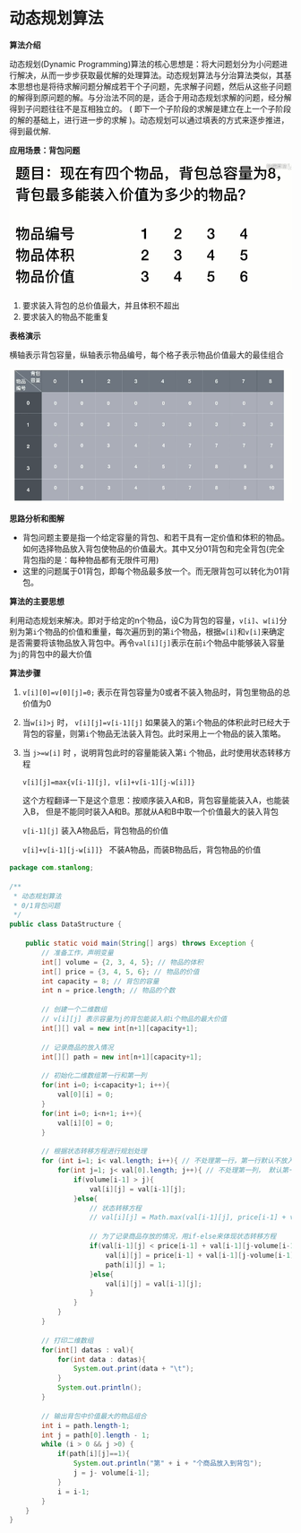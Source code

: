 # 动态规划算法

**算法介绍**

动态规划(Dynamic Programming)算法的核心思想是：将大问题划分为小问题进行解决，从而一步步获取最优解的处理算法。动态规划算法与分治算法类似，其基本思想也是将待求解问题分解成若干个子问题，先求解子问题，然后从这些子问题的解得到原问题的解。与分治法不同的是，适合于用动态规划求解的问题，经分解得到子问题往往不是互相独立的。 ( 即下一个子阶段的求解是建立在上一个子阶段的解的基础上，进行进一步的求解 )。动态规划可以通过填表的方式来逐步推进，得到最优解.

**应用场景：背包问题**

<img src=".././doc/60.png" style="zoom: 67%;" />

1. 要求装入背包的总价值最大，并且体积不超出
2. 要求装入的物品不能重复

**表格演示**

横轴表示背包容量，纵轴表示物品编号，每个格子表示物品价值最大的最佳组合

<img src=".././doc/61.png" style="zoom: 80%;" />



**思路分析和图解**

- 背包问题主要是指一个给定容量的背包、和若干具有一定价值和体积的物品。如何选择物品放入背包使物品的价值最大。其中又分01背包和完全背包(完全背包指的是：每种物品都有无限件可用)
- 这里的问题属于01背包，即每个物品最多放一个。而无限背包可以转化为01背包。

**算法的主要思想**

利用动态规划来解决。即对于给定的n个物品，设C为背包的容量，`v[i]`、`w[i]`分别为第`i`个物品的价值和重量，每次遍历到的第`i`个物品，根据`w[i]`和`v[i]`来确定是否需要将该物品放入背包中。再令`val[i][j]`表示在前`i`个物品中能够装入容量为`j`的背包中的最大价值

**算法步骤**

1. `v[i][0]=v[0][j]=0;` 表示在背包容量为0或者不装入物品时，背包里物品的总价值为0

2. 当`w[i]>j` 时， `v[i][j]=v[i-1][j]` 如果装入的第`i`个物品的体积此时已经大于背包的容量，则第`i`个物品无法装入背包。此时采用上一个物品的装入策略。

3. 当 `j>=w[i]` 时 ，说明背包此时的容量能装入第`i` 个物品，此时使用状态转移方程

    `v[i][j]=max{v[i-1][j], v[i]+v[i-1][j-w[i]]}  ` 

   这个方程翻译一下是这个意思：按顺序装入A和B，背包容量能装入A，也能装入B， 但是不能同时装入A和B。那就从A和B中取一个价值最大的装入背包

   `v[i-1][j]`  装入A物品后，背包物品的价值

   `v[i]+v[i-1][j-w[i]]} ` 不装A物品，而装B物品后，背包物品的价值

```java
package com.stanlong;

/**
 * 动态规划算法
 * 0/1背包问题
 */
public class DataStructure {

    public static void main(String[] args) throws Exception {
        // 准备工作，声明变量
        int[] volume = {2, 3, 4, 5}; // 物品的体积
        int[] price = {3, 4, 5, 6}; // 物品的价值
        int capacity = 8; // 背包的容量
        int n = price.length; // 物品的个数

        // 创建一个二维数组
        // v[i][j] 表示容量为j的背包能装入前i个物品的最大价值
        int[][] val = new int[n+1][capacity+1];

        // 记录商品的放入情况
        int[][] path = new int[n+1][capacity+1];

        // 初始化二维数组第一行和第一列
        for(int i=0; i<capacity+1; i++){
            val[0][i] = 0;
        }
        for(int i=0; i<n+1; i++){
            val[i][0] = 0;
        }

        // 根据状态转移方程进行规划处理
        for (int i=1; i< val.length; i++){ // 不处理第一行，第一行默认不放入物品
            for(int j=1; j< val[0].length; j++){ // 不处理第一列， 默认第一列背包容量为0
                if(volume[i-1] > j){
                    val[i][j] = val[i-1][j];
                }else{
                    // 状态转移方程
                    // val[i][j] = Math.max(val[i-1][j], price[i-1] + val[i-1][j-volume[i-1]]);

                    // 为了记录商品存放的情况，用if-else来体现状态转移方程
                    if(val[i-1][j] < price[i-1] + val[i-1][j-volume[i-1]]){
                        val[i][j] = price[i-1] + val[i-1][j-volume[i-1]];
                        path[i][j] = 1;
                    }else{
                        val[i][j] = val[i-1][j];
                    }
                }
            }
        }

        // 打印二维数组
        for(int[] datas : val){
            for(int data : datas){
                System.out.print(data + "\t");
            }
            System.out.println();
        }

        // 输出背包中价值最大的物品组合
        int i = path.length-1;
        int j = path[0].length - 1;
        while (i > 0 && j >0) {
            if(path[i][j]==1){
                System.out.println("第" + i + "个商品放入到背包");
                j = j- volume[i-1];
            }
            i = i-1;
        }
    }
}
```





